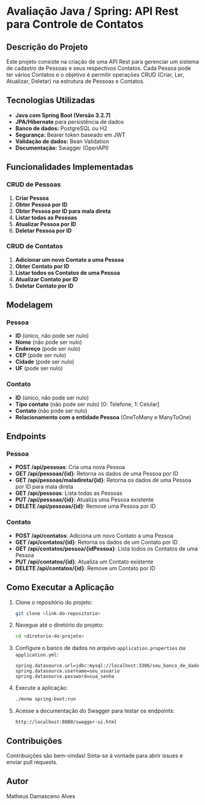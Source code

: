 
# Avaliação Java / Spring: API Rest para Controle de Contatos

## Descrição do Projeto
Este projeto consiste na criação de uma API Rest para gerenciar um sistema de cadastro de Pessoas e seus respectivos Contatos. Cada Pessoa pode ter vários Contatos e o objetivo é permitir operações CRUD (Criar, Ler, Atualizar, Deletar) na estrutura de Pessoas e Contatos.

## Tecnologias Utilizadas
- **Java com Spring Boot (Versão 3.2.7)**
- **JPA/Hibernate** para persistência de dados
- **Banco de dados:** PostgreSQL ou H2
- **Segurança:** Bearer token baseado em JWT
- **Validação de dados:** Bean Validation
- **Documentação:** Swagger (OpenAPI)

## Funcionalidades Implementadas
### CRUD de Pessoas
1. **Criar Pessoa**
2. **Obter Pessoa por ID**
3. **Obter Pessoa por ID para mala direta**
4. **Listar todas as Pessoas**
5. **Atualizar Pessoa por ID**
6. **Deletar Pessoa por ID**

### CRUD de Contatos
1. **Adicionar um novo Contato a uma Pessoa**
2. **Obter Contato por ID**
3. **Listar todos os Contatos de uma Pessoa**
4. **Atualizar Contato por ID**
5. **Deletar Contato por ID**

## Modelagem
### Pessoa
- **ID** (único, não pode ser nulo)
- **Nome** (não pode ser nulo)
- **Endereço** (pode ser nulo)
- **CEP** (pode ser nulo)
- **Cidade** (pode ser nulo)
- **UF** (pode ser nulo)

### Contato
- **ID** (único, não pode ser nulo)
- **Tipo contato** (não pode ser nulo) [0: Telefone, 1: Celular]
- **Contato** (não pode ser nulo)
- **Relacionamento com a entidade Pessoa** (OneToMany e ManyToOne)

## Endpoints
### Pessoa
- **POST /api/pessoas**: Cria uma nova Pessoa
- **GET /api/pessoas/{id}**: Retorna os dados de uma Pessoa por ID
- **GET /api/pessoas/maladireta/{id}**: Retorna os dados de uma Pessoa por ID para mala direta
- **GET /api/pessoas**: Lista todas as Pessoas
- **PUT /api/pessoas/{id}**: Atualiza uma Pessoa existente
- **DELETE /api/pessoas/{id}**: Remove uma Pessoa por ID

### Contato
- **POST /api/contatos**: Adiciona um novo Contato a uma Pessoa
- **GET /api/contatos/{id}**: Retorna os dados de um Contato por ID
- **GET /api/contatos/pessoa/{idPessoa}**: Lista todos os Contatos de uma Pessoa
- **PUT /api/contatos/{id}**: Atualiza um Contato existente
- **DELETE /api/contatos/{id}**: Remove um Contato por ID

## Como Executar a Aplicação
1. Clone o repositório do projeto:
    ```bash
    git clone <link-do-repositorio>
    ```
2. Navegue até o diretório do projeto:
    ```bash
    cd <diretorio-do-projeto>
    ```
3. Configure o banco de dados no arquivo `application.properties` ou `application.yml`:
    ```properties
    spring.datasource.url=jdbc:mysql://localhost:3306/seu_banco_de_dados
    spring.datasource.username=seu_usuario
    spring.datasource.password=sua_senha
    ```
4. Execute a aplicação:
    ```bash
    ./mvnw spring-boot:run
    ```
5. Acesse a documentação do Swagger para testar os endpoints:
    ```
    http://localhost:8080/swagger-ui.html
    ```

## Contribuições
Contribuições são bem-vindas! Sinta-se à vontade para abrir issues e enviar pull requests.

## Autor
Matheus Damasceno Alves
